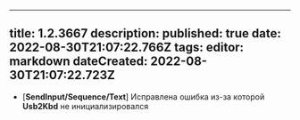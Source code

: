 
---
title: 1.2.3667
description: 
published: true
date: 2022-08-30T21:07:22.766Z
tags: 
editor: markdown
dateCreated: 2022-08-30T21:07:22.723Z
---		
		
- [**SendInput/Sequence/Text**] Исправлена ошибка из-за которой **Usb2Kbd** не инициализировался